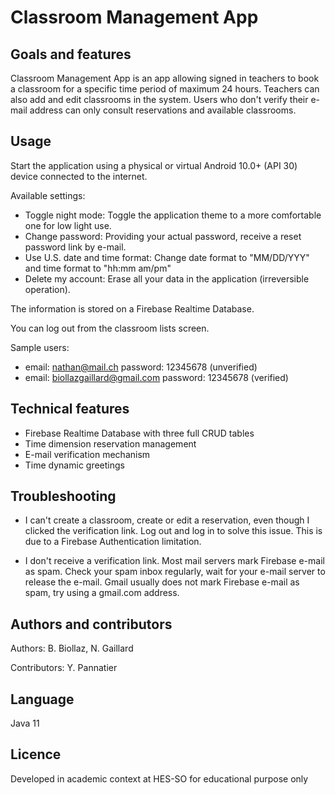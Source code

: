 # Classroom Management App

## Goals and features
Classroom Management App is an app allowing signed in teachers to book a classroom for a specific time period of maximum 24 hours. Teachers can also add and edit classrooms in the system. 
Users who don't verify their e-mail address can only consult reservations and available classrooms.

## Usage
Start the application using a physical or virtual Android 10.0+ (API 30) device connected to the internet. 

Available settings:
- Toggle night mode: Toggle the application theme to a more comfortable one for low light use.
- Change password: Providing your actual password, receive a reset password link by e-mail.
- Use U.S. date and time format: Change date format to "MM/DD/YYY" and time format to "hh:mm am/pm"
- Delete my account: Erase all your data in the application (irreversible operation).
               
The information is stored on a Firebase Realtime Database.

You can log out from the classroom lists screen.

Sample users:
- email: nathan@mail.ch password: 12345678 (unverified)
- email: biollazgaillard@gmail.com password: 12345678 (verified)

## Technical features
- Firebase Realtime Database with three full CRUD tables
- Time dimension reservation management
- E-mail verification mechanism
- Time dynamic greetings

## Troubleshooting
- I can't create a classroom, create or edit a reservation, even though I clicked the verification link.
    Log out and log in to solve this issue. This is due to a Firebase Authentication limitation.
  
- I don't receive a verification link. 
    Most mail servers mark Firebase e-mail as spam. Check your spam inbox regularly, wait for your e-mail server to release the e-mail. Gmail usually does not mark Firebase e-mail as spam, try using a gmail.com address.

## Authors and contributors
Authors: B. Biollaz, N. Gaillard

Contributors: Y. Pannatier
## Language
Java 11

## Licence
Developed in academic context at HES-SO for educational purpose only
